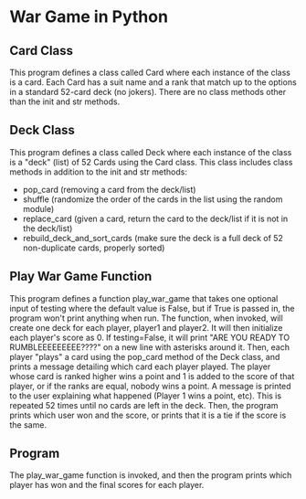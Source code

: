# War Game in Python

## Card Class
This program defines a class called Card where each instance of the class is a card. Each Card has a suit name and a rank that match up to the options in a standard 52-card deck (no jokers). There are no class methods other than the init and str methods.

## Deck Class
This program defines a class called Deck where each instance of the class is a "deck" (list) of 52 Cards using the Card class. This class includes class methods in addition to the init and str methods:
- pop_card (removing a card from the deck/list)
- shuffle (randomize the order of the cards in the list using the random module)
- replace_card (given a card, return the card to the deck/list if it is not in the deck/list)
- rebuild_deck_and_sort_cards (make sure the deck is a full deck of 52 non-duplicate cards, properly sorted)

## Play War Game Function
This program defines a function play_war_game that takes one optional input of testing where the default value is False, but if True is passed in, the program won't print anything when run. The function, when invoked, will create one deck for each player, player1 and player2. It will then initialize each player's score as 0. If testing=False, it will print "ARE YOU READY TO RUMBLEEEEEEEEE????" on a new line with asterisks around it. Then, each player "plays" a card using the pop_card method of the Deck class, and prints a message detailing which card each player played. The player whose card is ranked higher wins a point and 1 is added to the score of that player, or if the ranks are equal, nobody wins a point. A message is printed to the user explaining what happened (Player 1 wins a point, etc). This is repeated 52 times until no cards are left in the deck. Then, the program prints which user won and the score, or prints that it is a tie if the score is the same.

## Program
The play_war_game function is invoked, and then the program prints which player has won and the final scores for each player.
